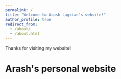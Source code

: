 ```yaml
---
permalink: /
title: "Welcome to Arash Lagzian's website!"
author_profile: true
redirect_from: 
  - /about/
  - /about.html
---
```


Thanks for visiting my website!

Arash's personal website
======
